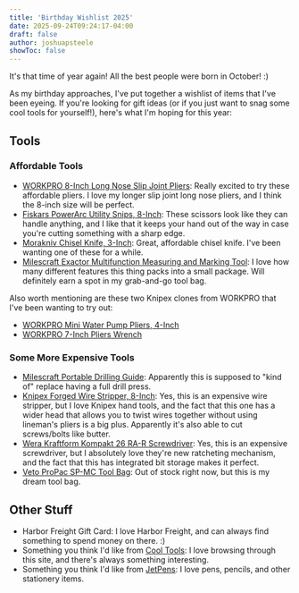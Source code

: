 ```yaml
---
title: 'Birthday Wishlist 2025'
date: 2025-09-24T09:24:17-04:00
draft: false
author: joshuapsteele
showToc: false
---
```


It's that time of year again! All the best people were born in October! :) 

As my birthday approaches, I've put together a wishlist of items that I've been eyeing. If you're looking for gift ideas (or if you just want to snag some cool tools for yourself!), here's what I'm hoping for this year:

## Tools

### Affordable Tools

- [WORKPRO 8-Inch Long Nose Slip Joint Pliers](https://amzn.to/3VxPYsc): Really excited to try these affordable pliers. I love my longer slip joint long nose pliers, and I think the 8-inch size will be perfect.
- [Fiskars PowerArc Utility Snips, 8-Inch](https://amzn.to/46TSShi): These scissors look like they can handle anything, and I like that it keeps your hand out of the way in case you're cutting something with a sharp edge.
- [Morakniv Chisel Knife, 3-Inch](https://amzn.to/46yzB3E): Great, affordable chisel knife. I've been wanting one of these for a while.
- [Milescraft Exactor Multifunction Measuring and Marking Tool](https://amzn.to/4mw4qvG): I love how many different features this thing packs into a small package. Will definitely earn a spot in my grab-and-go tool bag.

Also worth mentioning are these two Knipex clones from WORKPRO that I've been wanting to try out:

- [WORKPRO Mini Water Pump Pliers, 4-Inch](https://amzn.to/4807rB5)
- [WORKPRO 7-Inch Pliers Wrench](https://amzn.to/4nSn7ek)

### Some More Expensive Tools

- [Milescraft Portable Drilling Guide](https://amzn.to/4mBe9kH): Apparently this is supposed to "kind of" replace having a full drill press.
- [Knipex Forged Wire Stripper, 8-Inch](https://amzn.to/3IgKfUJ): Yes, this is an expensive wire stripper, but I love Knipex hand tools, and the fact that this one has a wider head that allows you to twist wires together without using lineman's pliers is a big plus. Apparently it's also able to cut screws/bolts like butter.
- [Wera Kraftform Kompakt 26 RA-R Screwdriver](https://amzn.to/46rOvIM): Yes, this is an expensive screwdriver, but I absolutely love they're new ratcheting mechanism, and the fact that this has integrated bit storage makes it perfect.
- [Veto ProPac SP-MC Tool Bag](https://vetopropac.com/sp-mc/): Out of stock right now, but this is my dream tool bag.

## Other Stuff

- Harbor Freight Gift Card: I love Harbor Freight, and can always find something to spend money on there. :)
- Something you think I'd like from [Cool Tools](https://kk.org/cooltools/): I love browsing through this site, and there's always something interesting.
- Something you think I'd like from [JetPens](https://www.jetpens.com/): I love pens, pencils, and other stationery items.